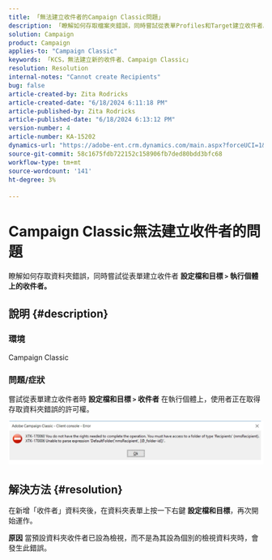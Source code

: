 ```yaml
---
title: 「無法建立收件者的Campaign Classic問題」
description: 「瞭解如何存取檔案夾錯誤，同時嘗試從表單Profiles和Target建立收件者。」
solution: Campaign
product: Campaign
applies-to: "Campaign Classic"
keywords: 「KCS，無法建立新的收件者、Campaign Classic」
resolution: Resolution
internal-notes: "Cannot create Recipients"
bug: false
article-created-by: Zita Rodricks
article-created-date: "6/18/2024 6:11:18 PM"
article-published-by: Zita Rodricks
article-published-date: "6/18/2024 6:13:12 PM"
version-number: 4
article-number: KA-15202
dynamics-url: "https://adobe-ent.crm.dynamics.com/main.aspx?forceUCI=1&pagetype=entityrecord&etn=knowledgearticle&id=f77b2c24-9e2d-ef11-840a-002248084fbb"
source-git-commit: 58c1675fdb722152c158906fb7ded80bdd3bfc68
workflow-type: tm+mt
source-wordcount: '141'
ht-degree: 3%

---
```


# Campaign Classic無法建立收件者的問題


瞭解如何存取資料夾錯誤，同時嘗試從表單建立收件者 <b>設定檔和目標 `>` </b> <b>執行個體上的收件者。</b>

## 說明 {#description}


### <b>環境</b>

Campaign Classic



### <b>問題/症狀</b>

嘗試從表單建立收件者時 <b>設定檔和目標 `>`  收件者</b> 在執行個體上，使用者正在取得存取資料夾錯誤的許可權。



![](assets/___f87b2c24-9e2d-ef11-840a-002248084fbb___.png)


## 解決方法 {#resolution}




在新增「收件者」資料夾後，在資料夾表單上按一下右鍵 <b>設定檔和目標</b>，再次開始運作。


<b>原因</b>
當預設資料夾收件者已設為檢視，而不是為其設為個別的檢視資料夾時，會發生此錯誤。
